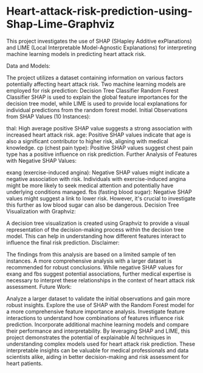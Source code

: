 # Heart-attack-risk-prediction-using-Shap-Lime-Graphviz
This project investigates the use of SHAP (SHapley Additive exPlanations) and LIME (Local Interpretable Model-Agnostic Explanations) for interpreting machine learning models in predicting heart attack risk.

Data and Models:

The project utilizes a dataset containing information on various factors potentially affecting heart attack risk.
Two machine learning models are employed for risk prediction:
Decision Tree Classifier
Random Forest Classifier
SHAP is used to explain the global feature importances for the decision tree model, while LIME is used to provide local explanations for individual predictions from the random forest model.
Initial Observations from SHAP Values (10 Instances):

thal: High average positive SHAP value suggests a strong association with increased heart attack risk.
age: Positive SHAP values indicate that age is also a significant contributor to higher risk, aligning with medical knowledge.
cp (chest pain type): Positive SHAP values suggest chest pain type has a positive influence on risk prediction.
Further Analysis of Features with Negative SHAP Values:

exang (exercise-induced angina): Negative SHAP values might indicate a negative association with risk. Individuals with exercise-induced angina might be more likely to seek medical attention and potentially have underlying conditions managed.
fbs (fasting blood sugar): Negative SHAP values might suggest a link to lower risk. However, it's crucial to investigate this further as low blood sugar can also be dangerous.
Decision Tree Visualization with Graphviz:

A decision tree visualization is created using Graphviz to provide a visual representation of the decision-making process within the decision tree model. This can help in understanding how different features interact to influence the final risk prediction.
Disclaimer:

The findings from this analysis are based on a limited sample of ten instances. A more comprehensive analysis with a larger dataset is recommended for robust conclusions.
While negative SHAP values for exang and fbs suggest potential associations, further medical expertise is necessary to interpret these relationships in the context of heart attack risk assessment.
Future Work:

Analyze a larger dataset to validate the initial observations and gain more robust insights.
Explore the use of SHAP with the Random Forest model for a more comprehensive feature importance analysis.
Investigate feature interactions to understand how combinations of features influence risk prediction.
Incorporate additional machine learning models and compare their performance and interpretability.
By leveraging SHAP and LIME, this project demonstrates the potential of explainable AI techniques in understanding complex models used for heart attack risk prediction. These interpretable insights can be valuable for medical professionals and data scientists alike, aiding in better decision-making and risk assessment for heart patients.

